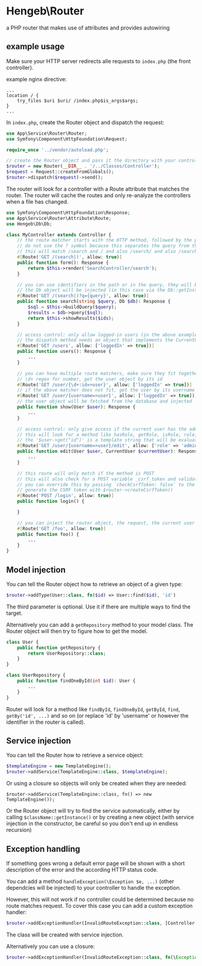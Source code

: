 # Hengeb\Router

a PHP router that makes use of attributes and provides autowiring

## example usage

Make sure your HTTP server redirects alle requests to `index.php` (the front controller).

example nginx directive:

```
...
location / {
    try_files $uri $uri/ /index.php$is_args$args;
}
...
```

In `index.php`, create the Router object and dispatch the request:

```php
use App\Service\Router\Router;
use Symfony\Component\HttpFoundation\Request;

require_once '../vendor/autoload.php';

// create the Router object and pass it the directory with your controllers (will also look in subdirectories)
$router = new Router(__DIR__ . '/../Classes/Controller');
$request = Request::createFromGlobals();
$router->dispatch($request)->send();
```

The router will look for a controller with a Route attribute that matches the router. The router will cache the routes and only re-analyze the controllers when a file has changed.

```php
use Symfony\Component\HttpFoundation\Response;
use App\Service\Router\Attribute\Route;
use Hengeb\Db\Db;

class MyController extends Controller {
    // the route matcher starts with the HTTP method, followed by the path. You can use some regular expressions to some extend
    // do not use the ? symbol because this separates the query from the path)
    // this will match /search and / and also /search/ and also /search?foo=bar but not /search?q=theQuery because of the next route
    #[Route('GET /(search|)', allow: true)]
    public function form(): Response {
        return $this->render('SearchController/search');
    }

    // you can use identifiers in the path or in the query, they will be passed as arguments and casted to the desired type
    // the Db object will be injected (in this case via the Db::getInstance() method)
    #[Route('GET /(search|)?q={query}', allow: true)]
    public function search(string $query, Db $db): Response {
        $sql = $this->buildQuery($query);
        $results = $db->query($sql);
        return $this->showResults($ids);
    }

    // access control: only allow logged-in users (in the above examples: allow public access)
    // the dispatch method needs an object that implements the CurrentUserInterface
    #[Route('GET /users', allow: ['loggedIn' => true])]
    public function users(): Response {
        ...
    }

    // you can have multiple route matchers, make sure they fit together
    // \d+ regex for number, get the user object by its id
    #[Route('GET /user/{\d+:id=>user}', allow: ['loggedIn' => true])]
    // if the above matcher does not fit, get the user by its username
    #[Route('GET /user/{username=>user}', allow: ['loggedIn' => true])]
    // the user object will be fetched from the database and injected
    public function show(User $user): Response {
        ...
    }

    // access control: only give access if the current user has the admin role OR is the user himself/herself
    // this will look for a method like hasRole, getRole, isRole, role, get("role") and so on
    // the '$user->get("id")' is a template string that will be evaluated. This does only allow simple function calls because the string will be parsed.
    #[Route('GET /user/{username=>user}/edit', allow: ['role' => 'admin', 'id' => '$user->get("id")'])]
    public function edit(User $user, CurrentUser $currentUser): Response {
        ...
    }

    // this route will only match if the method is POST
    // this will also check for a POST variable _csrf_token and validate it to prevent CSRF attacks
    // you can override this by passing `checkCsrfToken: false` to the Route attribute
    // generate the CSRF token with $router->createCsrfToken()
    #[Route('POST /login', allow: true)]
    public function login() {

    }

    // you can inject the router object, the request, the current user
    #[Route('GET /foo', allow: true)]
    public function foo() {
        ...
    }
}
```

## Model injection

You can tell the Router object how to retrieve an object of a given type:

```php
$router->addType(User::class, fn($id) => User::find($id), 'id')
```

The third parameter is optional. Use it if there are multiple ways to find the target.

Alternatively you can add a `getRepository` method to your model class. The Router object will then try to figure how to get the model.

```php
class User {
    public function getRepository {
        return UserRepository::class;
    }
}

class UserRepository {
    public function findOneById(int $id): User {
        ...
    }
}
```

Router will look for a method like `findById`, `findOneById`, `getById`, `find`, `getBy('id', ...)` and so on (or replace 'id' by 'username' or however the identifier in the router is called).

## Service injection

You can tell the Router how to retrieve a service object:

```php
$templateEngine = new TemplateEngine();
$router->addService(TemplateEngine::class, $templateEngine);
```

Or using a closure so objects will only be created when they are needed:

```
$router->addService(TemplateEngine::class, fn() => new TemplateEngine());
```

Or the Router object will try to find the service automatically, either by calling `$className::getInstance()` or by creating a new object (with service injection in the constructor, be careful so you don't end up in endless recursion)

## Exception handling

If something goes wrong a default error page will be shown with a short description of the error and the according HTTP status code.

You can add a method `handleException(\Exception $e, ...)` (other dependcies will be injected) to your controller to handle the exception.

However, this will not work if no controller could be determined because no route matches request. To cover this case you can add a custom
exception handler:

```php
$router->addExceptionHandler(InvalidRouteException::class, [Controller::class, 'handleException']);
```

The class will be created with service injection.

Alternatively you can use a closure:

```php
$router->addExceptionHandler(InvalidRouteException::class, fn(\Exception $e) => (new Controller)->handleException($e));
```
